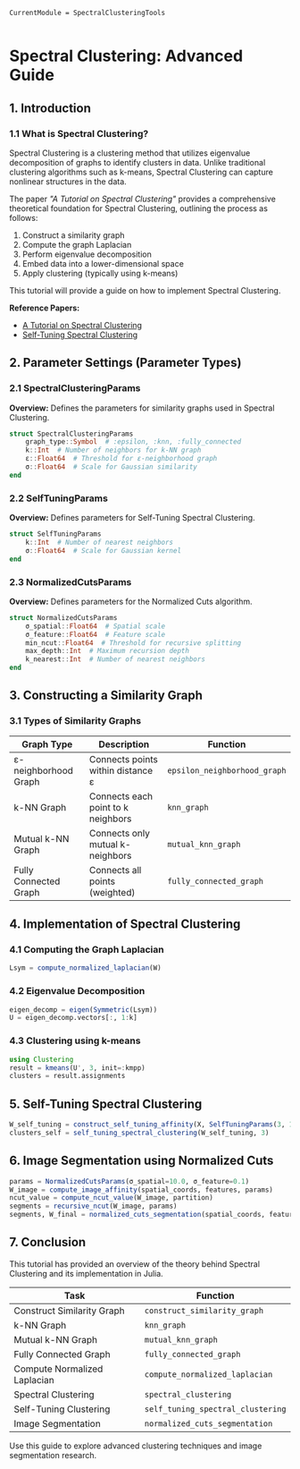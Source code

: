 ```@meta
CurrentModule = SpectralClusteringTools
```

```@index
```

# Spectral Clustering: Advanced Guide

## 1. Introduction

### 1.1 What is Spectral Clustering?

Spectral Clustering is a clustering method that utilizes eigenvalue decomposition of graphs to identify clusters in data. Unlike traditional clustering algorithms such as k-means, Spectral Clustering can capture nonlinear structures in the data.

The paper *"A Tutorial on Spectral Clustering"* provides a comprehensive theoretical foundation for Spectral Clustering, outlining the process as follows:

1. Construct a similarity graph
2. Compute the graph Laplacian
3. Perform eigenvalue decomposition
4. Embed data into a lower-dimensional space
5. Apply clustering (typically using k-means)

This tutorial will provide a guide on how to implement Spectral Clustering.

**Reference Papers:**

- [A Tutorial on Spectral Clustering](https://arxiv.org/abs/0711.0189)
- [Self-Tuning Spectral Clustering](https://proceedings.neurips.cc/paper_files/paper/2004/file/40173ea48d9567f1f393b20c855bb40b-Paper.pdf)

## 2. Parameter Settings (Parameter Types)

### 2.1 SpectralClusteringParams

**Overview:**
Defines the parameters for similarity graphs used in Spectral Clustering.

```julia
struct SpectralClusteringParams
    graph_type::Symbol  # :epsilon, :knn, :fully_connected
    k::Int  # Number of neighbors for k-NN graph
    ε::Float64  # Threshold for ε-neighborhood graph
    σ::Float64  # Scale for Gaussian similarity
end
```

### 2.2 SelfTuningParams

**Overview:**
Defines parameters for Self-Tuning Spectral Clustering.

```julia
struct SelfTuningParams
    k::Int  # Number of nearest neighbors
    σ::Float64  # Scale for Gaussian kernel
end
```

### 2.3 NormalizedCutsParams

**Overview:**
Defines parameters for the Normalized Cuts algorithm.

```julia
struct NormalizedCutsParams
    σ_spatial::Float64  # Spatial scale
    σ_feature::Float64  # Feature scale
    min_ncut::Float64  # Threshold for recursive splitting
    max_depth::Int  # Maximum recursion depth
    k_nearest::Int  # Number of nearest neighbors
end
```

## 3. Constructing a Similarity Graph

### 3.1 Types of Similarity Graphs

| Graph Type        | Description                              | Function                          |
|------------------|----------------------------------|----------------------------------|
| ε-neighborhood Graph | Connects points within distance ε | `epsilon_neighborhood_graph` |
| k-NN Graph       | Connects each point to k neighbors | `knn_graph`                     |
| Mutual k-NN Graph | Connects only mutual k-neighbors  | `mutual_knn_graph`              |
| Fully Connected Graph | Connects all points (weighted) | `fully_connected_graph`         |

## 4. Implementation of Spectral Clustering

### 4.1 Computing the Graph Laplacian

```julia
Lsym = compute_normalized_laplacian(W)
```

### 4.2 Eigenvalue Decomposition

```julia
eigen_decomp = eigen(Symmetric(Lsym))
U = eigen_decomp.vectors[:, 1:k]
```

### 4.3 Clustering using k-means

```julia
using Clustering
result = kmeans(U', 3, init=:kmpp)
clusters = result.assignments
```

## 5. Self-Tuning Spectral Clustering

```julia
W_self_tuning = construct_self_tuning_affinity(X, SelfTuningParams(3, 1.0))
clusters_self = self_tuning_spectral_clustering(W_self_tuning, 3)
```

## 6. Image Segmentation using Normalized Cuts

```julia
params = NormalizedCutsParams(σ_spatial=10.0, σ_feature=0.1)
W_image = compute_image_affinity(spatial_coords, features, params)
ncut_value = compute_ncut_value(W_image, partition)
segments = recursive_ncut(W_image, params)
segments, W_final = normalized_cuts_segmentation(spatial_coords, features, params)
```

## 7. Conclusion

This tutorial has provided an overview of the theory behind Spectral Clustering and its implementation in Julia.

| Task                 | Function                              |
|----------------------|--------------------------------------|
| Construct Similarity Graph | `construct_similarity_graph`       |
| k-NN Graph          | `knn_graph`                           |
| Mutual k-NN Graph   | `mutual_knn_graph`                    |
| Fully Connected Graph | `fully_connected_graph`             |
| Compute Normalized Laplacian | `compute_normalized_laplacian` |
| Spectral Clustering | `spectral_clustering`                 |
| Self-Tuning Clustering | `self_tuning_spectral_clustering`   |
| Image Segmentation  | `normalized_cuts_segmentation`        |

Use this guide to explore advanced clustering techniques and image segmentation research.

